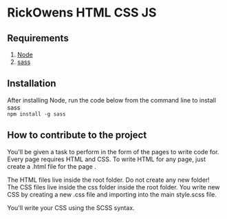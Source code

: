 # RickOwens HTML CSS JS

## Requirements

1. [Node](https://nodejs.org/en/download/)
2. [sass](https://sass-lang.com/install)

## Installation

After installing Node, run the code below from the command line to install sass  <br>
``` npm install -g sass ```

## How to contribute to the project
You'll be given a task to perform in the form of the pages to write code for.  
Every page requires HTML and CSS. To write HTML for any page, just create a .html file for the page . 

The HTML files live inside the root folder. Do not create any new folder!  
The CSS files live inside the css folder inside the root folder. You write new CSS by creating a new .css file and importing into the main style.scss file.  

You'll write your CSS using the SCSS syntax.
